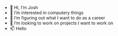 - 👋 Hi, I’m Josh
- 👀 I’m interested in computery things
- 🌱 I’m figuring out what I want to do as a career
- 💞️ I’m looking to work on projects I want to work on
- 📫 Hello

<!---
joshButWhy/joshButWhy is a ✨ special ✨ repository because its `README.md` (this file) appears on your GitHub profile.
You can click the Preview link to take a look at your changes.
--->
